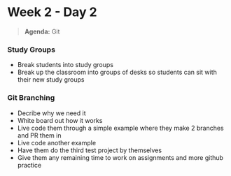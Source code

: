 # Week 2 - Day 2

> **Agenda:** Git

### Study Groups
* Break students into study groups
* Break up the classroom into groups of desks so students can sit with their new study groups


### Git Branching
* Decribe why we need it
* White board out how it works
* Live code them through a simple example where they make 2 branches and PR them in
* Live code another example
* Have them do the third test project by themselves
* Give them any remaining time to work on assignments and more github practice
